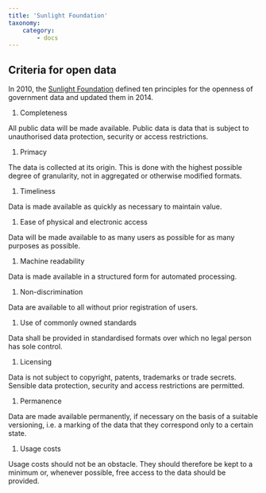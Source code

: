 ```yaml
---
title: 'Sunlight Foundation'
taxonomy:
    category:
        - docs
---
```


## Criteria for open data

In 2010, the [Sunlight Foundation](https://sunlightfoundation.com/wp-content/uploads/2016/11/Ten-Principles-for-Opening-Up-Government-Data.pdf) defined ten principles for the openness of government data and updated them in 2014.

1. Completeness
<p>All public data will be made available. Public data is data that is subject to unauthorised data protection, security or access restrictions.</p>

1. Primacy
<p>The data is collected at its origin. This is done with the highest possible degree of granularity, not in aggregated or otherwise modified formats.</p>

1. Timeliness
<p>Data is made available as quickly as necessary to maintain value.</p>

1. Ease of physical and electronic access
<p>Data will be made available to as many users as possible for as many purposes as possible.</p>

1. Machine readability
<p>Data is made available in a structured form for automated processing.</p>

1. Non-discrimination
<p>Data are available to all without prior registration of users.</p>

1. Use of commonly owned standards
<p>Data shall be provided in standardised formats over which no legal person has sole control.</p>

1. Licensing
<p>Data is not subject to copyright, patents, trademarks or trade secrets. Sensible data protection, security and access restrictions are permitted.</p>

1. Permanence
<p>Data are made available permanently, if necessary on the basis of a suitable versioning, i.e. a marking of the data that they correspond only to a certain state.</p>

1. Usage costs
<p>Usage costs should not be an obstacle. They should therefore be kept to a minimum or, whenever possible, free access to the data should be provided.</p>

